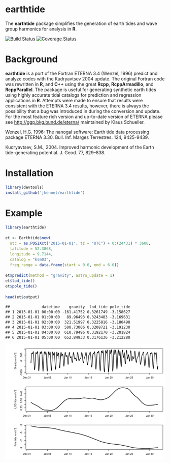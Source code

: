 
earthtide
=========

The **earthtide** package simplifies the generation of earth tides and wave group harmonics for analysis in **R**.

[![Build Status](https://travis-ci.org/jkennel/earthtide.svg?branch=master)](https://travis-ci.org/jkennel/earthtide) [![Coverage Status](https://img.shields.io/codecov/c/github/jkennel/earthtide/master.svg)](https://codecov.io/github/jkennel/earthtide?branch=master)

Background
==========

**earthtide** is a port of the Fortran ETERNA 3.4 (Wenzel, 1996) predict and analyze codes with the Kudryavtsev 2004 update. The original Fortran code was rewritten in **R**, and **C++** using the great **Rcpp**, **RcppArmadillo**, and **RcppParallel**. The package is useful for generating synthetic earth tides using highly accurate tidal catalogs for prediction and regression applications in **R**. Attempts were made to ensure that results were consistent with the ETERNA 3.4 results, however, there is always the possibility that a bug was introduced in during the conversion and update. For the most feature rich version and up-to-date version of ETERNA please see <http://ggp.bkg.bund.de/eterna/> maintained by Klaus Schueller.

Wenzel, H.G. 1996: The nanogal software: Earth tide data processing package ETERNA 3.30. Bull. Inf. Marges Terrestres. 124, 9425-9439.

Kudryavtsev, S.M., 2004. Improved harmonic development of the Earth tide-generating potential. J. Geod. 77, 829–838.

Installation
============

``` r
library(devtools)
install_github('jkennel/earthtide')
```

Example
=======

``` r
library(earthtide)

et <- Earthtide$new(
  utc = as.POSIXct("2015-01-01", tz = "UTC") + 0:(24*31) * 3600,
  latitude = 52.3868,
  longitude = 9.7144,
  catalog = "ksm03",
  freq_range = data.frame(start = 0.0, end = 6.0))

et$predict(method = "gravity", astro_update = 1)
et$lod_tide()
et$pole_tide()

head(et$output)
```

    ##              datetime    gravity  lod_tide pole_tide
    ## 1 2015-01-01 00:00:00 -161.41752 0.3261749 -3.158627
    ## 2 2015-01-01 01:00:00   89.96493 0.3243483 -3.169631
    ## 3 2015-01-01 02:00:00  321.51997 0.3225816 -3.180498
    ## 4 2015-01-01 03:00:00  500.73006 0.3208721 -3.191230
    ## 5 2015-01-01 04:00:00  610.79496 0.3192170 -3.201824
    ## 6 2015-01-01 05:00:00  652.84933 0.3176136 -3.212280

![](README_files/figure-markdown_github/plot-1.png)
